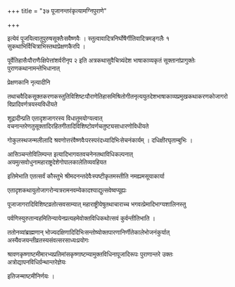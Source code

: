 +++
title = "३७ पूजानन्तरंकृत्यामग्निपुराणे"

+++

इत्येवं पूजयित्वातुपुरुषसूक्तैःसवैष्णवैः । स्तुत्वावादित्रनिर्घोषैर्गीतिवादित्रमङ्गलैः १ सुकथाभिर्विचित्राभिस्तथाप्रेक्षणकैरपि ।

पूर्वेतिहासैःपौराणैःक्षिपेत्तांशर्वरीनृप २ इति अत्रकथासुवैचित्र्यंदेश भाषाकाव्यकृतं सूक्तानांप्रागुक्तेः पुराणकथानामन्तेभिधानात्

प्रेक्षणकानि नृत्यादीनि

तथाचवैदिकसूक्तकरणकस्तुतिविशिष्टःपौराणेतिहासमिश्रितोगीतनृत्ययुतदेशभाषाकाव्यप्रमुखकथाकरणकोजागरोविप्रादिवर्णत्रयस्यविधीयते

शूद्रादीन्प्रति एतादृशजागरस्य विधातुमयोग्यत्वात् वचनान्तरेणतुसूक्तादिरहितगीतादिविशिष्टोवर्णचतुष्ट्यसाधारणोविधीयते

गोकुलस्थजन्मलीलादि श्रवणोत्तरंवैष्णवैःपरस्परंदध्यादिभिःसेचनंकार्यम् । दधिक्षीरघृताम्बुभिः ।

आसिञ्चन्तोविलिम्पन्त इत्यादिभागवतवचनेनतथाविधिकल्पनात् अयमुत्सवोधुनामहाराष्ट्रदेशेगोपालकालेतिव्यवहियत

इतिमेभाति एतत्सर्वं कौस्तुभे श्रीमदनन्तदेवैःस्पष्टीकृतमस्तीति नमह्यमसूयाकार्या

एतादृशकथायुतोजागरोन्यत्ररामनवम्येकादश्याद्युत्सवेष्वप्यूह्यः

पूजाजागरादिविशिष्टव्रतोत्सवसाम्यात् महाराष्ट्रीयेषुतथाचाराच्च भगवत्प्रेमादिभाग्यशालिनस्तु

पर्वणिस्युरुतान्वहमितिन्यायेनप्रत्यहमेवोक्तविधिकथोत्सवं कुर्वन्तीतिभाति ।


ततोनव्यांब्राह्मणान् भोज्यदक्षिणादिदिभिःसन्तोष्योक्तपारणानिर्णीतेकालेभोजनंकुर्यात् अस्यैवजयन्तीव्रतस्यसंवत्सरसाध्यःप्रयोगः

श्रावणकृष्णाष्टमीमारभ्यप्रतिमांसकृष्णाष्टम्यामुक्तविधिनापूजादिरूपः पुराणान्तरे उक्तः अत्रोद्यापनविधिर्ग्रन्थान्तरेज्ञेयः

इतिजन्माष्टमीनिर्णयः ।

